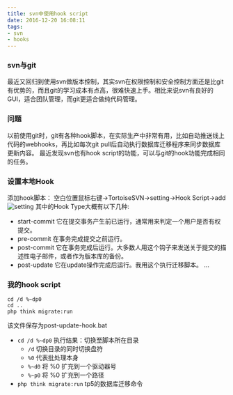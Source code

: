 ```yaml
---
title: svn中使用hook script
date: 2016-12-20 16:08:11
tags:
- svn
- hooks
---
```

### svn与git
最近又回归到使用svn做版本控制，其实svn在权限控制和安全控制方面还是比git有优势的，而且git的学习成本有点高，很难快速上手。相比来说svn有良好的GUI，适合团队管理，而git更适合做纯代码管理。

### 问题
以前使用git时，git有各种hook脚本，在实际生产中非常有用，比如自动推送线上代码的webhooks，再比如每次git pull后自动执行数据库迁移程序来同步数据库更新内容。
最近发现svn也有hook script的功能，可以与git的hook功能完成相同的任务。

### 设置本地Hook
添加hook脚本：
空白位置鼠标右键->TortoiseSVN->setting->Hook Script->add
![setting](http://ww3.sinaimg.cn/large/77e84037jw1faxcv0p9qqj20li0huwic.jpg)
其中的Hook Type大概有以下几种:
* start-commit 它在提交事务产生前已运行，通常用来判定一个用户是否有权提交。
* pre-commit   在事务完成提交之前运行。
* post-commit  它在事务完成后运行。大多数人用这个钩子来发送关于提交的描述性电子邮件，或者作为版本库的备份。
* post-update  它在update操作完成后运行。我用这个执行迁移脚本。
...

### 我的hook script
    cd /d %~dp0  
    cd ..
    php think migrate:run
该文件保存为post-update-hook.bat
* `cd /d %~dp0`   执行结果：切换至脚本所在目录
    * `/d`   切换目录的同时切换盘符
    * `%0`   代表批处理本身
    * `%~d0` 将 %0 扩充到一个驱动器号
    * `%~p0` 将 %0 扩充到一个路径
* `php think migrate:run` tp5的数据库迁移命令


